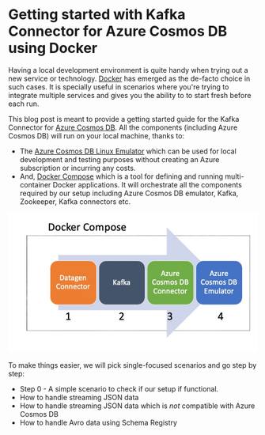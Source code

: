 # Getting started with Kafka Connector for Azure Cosmos DB using Docker

Having a local development environment is quite handy when trying out a new service or technology. [Docker](https://docs.docker.com/) has emerged as the de-facto choice in such cases. It is specially useful in scenarios where you're trying to integrate multiple services and gives you the ability to to start fresh before each run.

This blog post is meant to provide a getting started guide for the Kafka Connector for [Azure Cosmos DB](https://docs.microsoft.com/azure/cosmos-db/introduction?WT.mc_id=data-30458-abhishgu). All the components (including Azure Cosmos DB) will run on your local machine, thanks to: 

- The [Azure Cosmos DB Linux Emulator](https://docs.microsoft.com/azure/cosmos-db/linux-emulator?tabs=ssl-netstd21&WT.mc_id=data-30458-abhishgu) which can be used for local development and testing purposes without creating an Azure subscription or incurring any costs.
- And, [Docker Compose](https://docs.docker.com/compose/) which is a tool for defining and running multi-container Docker applications. It will orchestrate all the components required by our setup including Azure Cosmos DB emulator, Kafka, Zookeeper, Kafka connectors etc.

![](images/diagram.jpg)

To make things easier, we will pick single-focused scenarios and go step by step:

- Step 0 - A simple scenario to check if our setup if functional.
- How to handle streaming JSON data
- How to handle streaming JSON data which is *not* compatible with Azure Cosmos DB
- How to handle Avro data using Schema Registry
